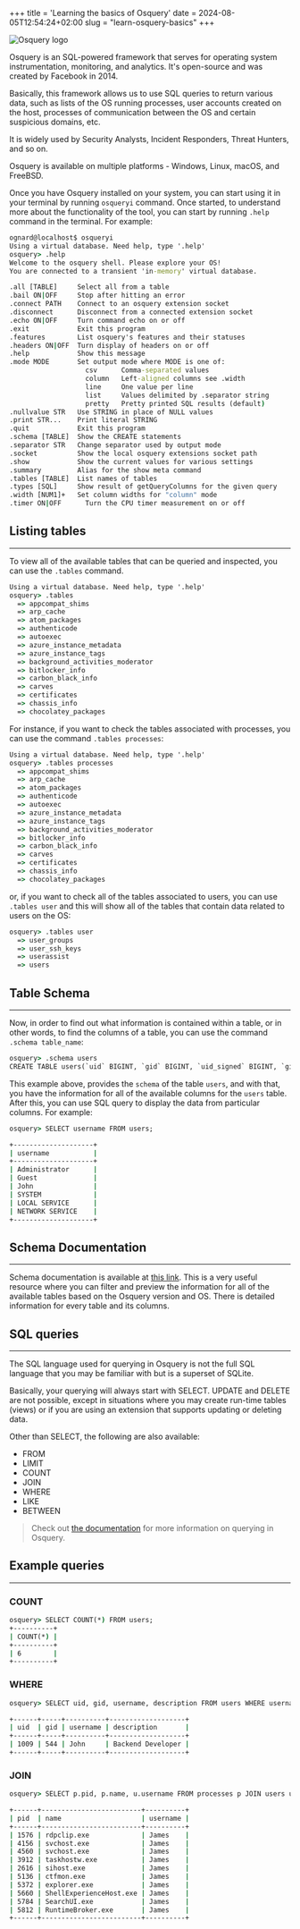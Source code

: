 +++
title = 'Learning the basics of Osquery'
date = 2024-08-05T12:54:24+02:00
slug = "learn-osquery-basics"
+++

![Osquery logo](/osquery-logo.png)

Osquery is an SQL-powered framework that serves for operating system instrumentation, monitoring, and analytics. It's open-source and was created by Facebook in 2014.

Basically, this framework allows us to use SQL queries to return various data, such as lists of the OS running processes, user accounts created on the host, processes of communication between the OS and certain suspicious domains, etc.

It is widely used by Security Analysts, Incident Responders, Threat Hunters, and so on.

Osquery is available on multiple platforms - Windows, Linux, macOS, and FreeBSD.

Once you have Osquery installed on your system, you can start using it in your terminal by running `osqueryi` command. Once started, to understand more about the functionality of the tool, you can start by running `.help` command in the terminal. For example:


```cmd
ognard@localhost$ osqueryi
Using a virtual database. Need help, type '.help'
osquery> .help
Welcome to the osquery shell. Please explore your OS!
You are connected to a transient 'in-memory' virtual database.

.all [TABLE]     Select all from a table
.bail ON|OFF     Stop after hitting an error
.connect PATH    Connect to an osquery extension socket
.disconnect      Disconnect from a connected extension socket
.echo ON|OFF     Turn command echo on or off
.exit            Exit this program
.features        List osquery's features and their statuses
.headers ON|OFF  Turn display of headers on or off
.help            Show this message
.mode MODE       Set output mode where MODE is one of:
                   csv      Comma-separated values
                   column   Left-aligned columns see .width
                   line     One value per line
                   list     Values delimited by .separator string
                   pretty   Pretty printed SQL results (default)
.nullvalue STR   Use STRING in place of NULL values
.print STR...    Print literal STRING
.quit            Exit this program
.schema [TABLE]  Show the CREATE statements
.separator STR   Change separator used by output mode
.socket          Show the local osquery extensions socket path
.show            Show the current values for various settings
.summary         Alias for the show meta command
.tables [TABLE]  List names of tables
.types [SQL]     Show result of getQueryColumns for the given query
.width [NUM1]+   Set column widths for "column" mode
.timer ON|OFF      Turn the CPU timer measurement on or off
```

## Listing tables
---

To view all of the available tables that can be queried and inspected, you can use the `.tables` command. 

```cmd
Using a virtual database. Need help, type '.help'
osquery> .tables
  => appcompat_shims
  => arp_cache
  => atom_packages
  => authenticode
  => autoexec
  => azure_instance_metadata
  => azure_instance_tags
  => background_activities_moderator
  => bitlocker_info
  => carbon_black_info
  => carves
  => certificates
  => chassis_info
  => chocolatey_packages
```

For instance, if you want to check the tables associated with processes, you can use the command `.tables processes`:

```cmd
Using a virtual database. Need help, type '.help'
osquery> .tables processes
  => appcompat_shims
  => arp_cache
  => atom_packages
  => authenticode
  => autoexec
  => azure_instance_metadata
  => azure_instance_tags
  => background_activities_moderator
  => bitlocker_info
  => carbon_black_info
  => carves
  => certificates
  => chassis_info
  => chocolatey_packages
```

or, if you want to check all of the tables associated to users, you can use `.tables user` and this will show all of the tables that contain data related to users on the OS:

```cmd
osquery> .tables user
  => user_groups
  => user_ssh_keys
  => userassist
  => users
```


## Table Schema
---

Now, in order to find out what information is contained within a table, or in other words, to find the columns of a table, you can use the command `.schema table_name`:

```cmd
osquery> .schema users
CREATE TABLE users(`uid` BIGINT, `gid` BIGINT, `uid_signed` BIGINT, `gid_signed` BIGINT, `username` TEXT, `description` TEXT, `directory` TEXT, `shell` TEXT, `uuid` TEXT, `type` TEXT, `is_hidden` INTEGER HIDDEN, `pid_with_namespace` INTEGER HIDDEN, PRIMARY KEY (`uid`, `username`, `uuid`, `pid_with_namespace`)) WITHOUT ROWID;
```

This example above, provides the `schema` of the table `users`, and with that, you have the information for all of the available columns for the `users` table. After this, you can use SQL query to display the data from particular columns. For example:

```cmd
osquery> SELECT username FROM users;

+--------------------+
| username           |
+--------------------+
| Administrator      |
| Guest              |
| John               |
| SYSTEM             |
| LOCAL SERVICE      |
| NETWORK SERVICE    |
+--------------------+
```

## Schema Documentation
---
Schema documentation is available at [this link](https://osquery.io/schema/5.12.1). This is a very useful resource where you can filter and preview the information for all of the available tables based on the Osquery version and OS. There is detailed information for every table and its columns.


## SQL queries
---

The SQL language used for querying in Osquery is not the full SQL language that you may be familiar with but is a superset of SQLite.

Basically, your querying will always start with SELECT. UPDATE and DELETE are not possible, except in situations where you may create run-time tables (views) or if you are using an extension that supports updating or deleting data.

Other than SELECT, the following are also available:

- FROM
- LIMIT
- COUNT
- JOIN
- WHERE
- LIKE
- BETWEEN

> Check out [the documentation](https://osquery.readthedocs.io/en/stable/introduction/sql/) for more information on querying in Osquery.

## Example queries
---

### COUNT

```cmd
osquery> SELECT COUNT(*) FROM users;
+----------+
| COUNT(*) |
+----------+
| 6        |
+----------+
```

### WHERE

```cmd
osquery> SELECT uid, gid, username, description FROM users WHERE username="John";

+------+-----+----------+-------------------+
| uid  | gid | username | description       |
+------+-----+----------+-------------------+
| 1009 | 544 | John     | Backend Developer |
+------+-----+----------+-------------------+
```

### JOIN

```cmd
osquery> SELECT p.pid, p.name, u.username FROM processes p JOIN users u ON u.uid=p.uid LIMIT 10;

+------+-------------------------+----------+
| pid  | name                    | username |
+------+-------------------------+----------+
| 1576 | rdpclip.exe             | James    |
| 4156 | svchost.exe             | James    |
| 4560 | svchost.exe             | James    |
| 3912 | taskhostw.exe           | James    |
| 2616 | sihost.exe              | James    |
| 5136 | ctfmon.exe              | James    |
| 5372 | explorer.exe            | James    |
| 5660 | ShellExperienceHost.exe | James    |
| 5784 | SearchUI.exe            | James    |
| 5812 | RuntimeBroker.exe       | James    |
+------+-------------------------+----------+
```